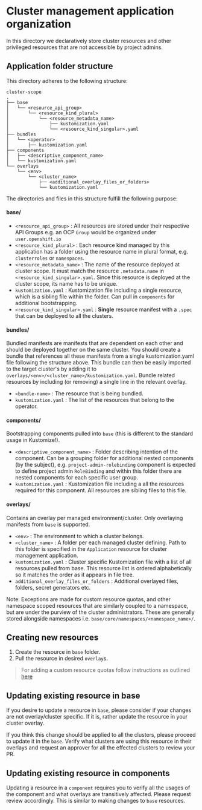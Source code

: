 # Cluster management application organization

In this directory we declaratively store cluster resources and other privileged resources that are not accessible by project admins.

## Application folder structure

This directory adheres to the following structure:

```text
cluster-scope
.
├── base
│   └── <resource_api_group>
│       └── <resource_kind_plural>
│           └── <resource_metadata_name>
│               ├── kustomization.yaml
│               └── <resource_kind_singular>.yaml
├── bundles
│   └── <operator>
│       ├── kustomization.yaml
├── components
│   ├── <descriptive_component_name>
│   └── kustomization.yaml
└── overlays
    └── <env>
        └── <cluster_name>
            ├── <additional_overlay_files_or_folders>
            └── kustomization.yaml
```

The directories and files in this structure fulfill the following purpose:

#### base/
- `<resource_api_group>` : All resources are stored under their respective API Groups e.g. an OCP `Group` would be organized under `user.openshift.io`
- `<resource_kind_plural>` : Each resource kind managed by this application has a folder using the resource name in plural format, e.g. `clusterroles` or `namespaces`.
- `<resource_metadata_name>` : The name of the resource deployed at cluster scope. It must match the resource `.metadata.name` in `<resource_kind_singular>.yaml`. Since this resource is deployed at the cluster scope, its name has to be unique.
- `kustomization.yaml` : Kustomization file including a single resource, which is a sibling file within the folder. Can pull in `components` for additional bootstrapping.
- `<resource_kind_singular>.yaml` : **Single** resource manifest with a `.spec` that can be deployed to all the clusters.

#### bundles/
Bundled manifests are manifests that are dependent on each other and should be deployed together on the same cluster. You should create a bundle that references all these manifests from a single kustomization.yaml file following the structure above. This bundle can then be easily imported to the target cluster's by adding it to `overlays/<env>/<cluster_name>/kustomization.yaml`. Bundle related resources by including (or removing) a single line in the relevant overlay.
  - `<bundle-name>` : The resource that is being bundled.
  - `kustomization.yaml` : The list of the resources that belong to the operator.

#### components/
Bootstrapping components pulled into `base` (this is different to the standard usage in Kustomize!).
- `<descriptive_component_name>` : Folder describing intention of the component. Can be a grouping folder for additional nested components (by the subject), e.g. `project-admin-rolebinding` component is expected to define project admin `RoleBinding` and within this folder there are nested components for each specific user group.
- `kustomization.yaml` : Kustomization file including a all the resources required for this component. All resources are sibling files to this file.

#### overlays/
Contains an overlay per managed environment/cluster. Only overlaying manifests from `base` is supported.
- `<env>` : The environment to which a cluster belongs.
- `<cluster_name>` : A folder per each managed cluster defining. Path to this folder is specified in the `Application` resource for cluster management application.
- `kustomization.yaml` : Cluster specific Kustomization file with a list of all resources pulled from base. This resource list is ordered alphabetically so it matches the order as it appears in file tree.
- `additional_overlay_files_or_folders` : Additional overlayed files, folders, secret generators etc.

Note: Exceptions are made for custom resource quotas, and other namespace scoped resources that are similarly coupled to a namespace, but are under the purview of the cluster administrators. These are generally stored alongside namespaces i.e. `base/core/namespaces/<namespace_name>/`.

## Creating new resources

1. Create the resource in `base` folder.
2. Pull the resource in desired `overlay`s.

> For adding a custom resource quotas follow instructions as outlined [here](../docs/content/cluster-scope/add_resource_quotas.md)

## Updating existing resource in base

If you desire to update a resource in `base`, please consider if your changes are not overlay/cluster specific. If it is, rather update the resource in your cluster overlay.

If you think this change should be applied to all the clusters, please proceed to update it in the `base`. Verify what clusters are using this resource in their overlays and request an approver for all the effected clusters to review your PR.

## Updating existing resource in components

Updating a resource in a `component` requires you to verify all the usages of the component and what overlays are transitively affected. Please request review accordingly. This is similar to making changes to `base` resources.
